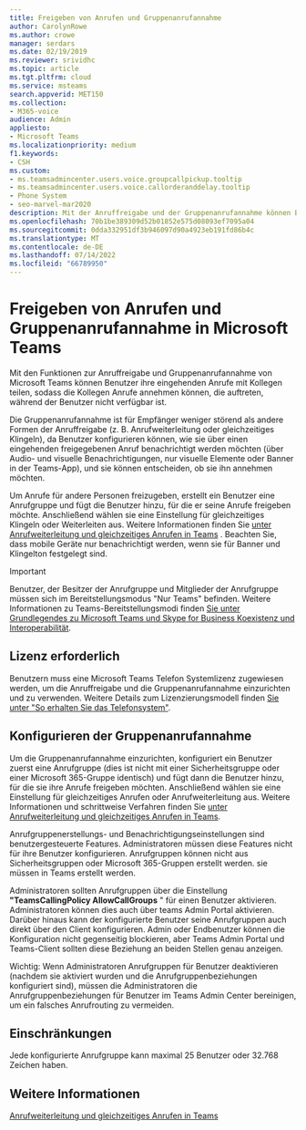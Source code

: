 ```yaml
---
title: Freigeben von Anrufen und Gruppenanrufannahme
author: CarolynRowe
ms.author: crowe
manager: serdars
ms.date: 02/19/2019
ms.reviewer: srividhc
ms.topic: article
ms.tgt.pltfrm: cloud
ms.service: msteams
search.appverid: MET150
ms.collection:
- M365-voice
audience: Admin
appliesto:
- Microsoft Teams
ms.localizationpriority: medium
f1.keywords:
- CSH
ms.custom:
- ms.teamsadmincenter.users.voice.groupcallpickup.tooltip
- ms.teamsadmincenter.users.voice.callorderanddelay.tooltip
- Phone System
- seo-marvel-mar2020
description: Mit der Anruffreigabe und der Gruppenanrufannahme können Benutzer eingehende Anrufe mit Kollegen teilen, sodass Anrufe erfasst werden können, wenn der Benutzer nicht verfügbar ist.
ms.openlocfilehash: 70b1be389309d52b01852e575d08093ef7095a04
ms.sourcegitcommit: 0dda332951df3b946097d90a4923eb191fd86b4c
ms.translationtype: MT
ms.contentlocale: de-DE
ms.lasthandoff: 07/14/2022
ms.locfileid: "66789950"
---
```

# <a name="call-sharing-and-group-call-pickup-in-microsoft-teams"></a>Freigeben von Anrufen und Gruppenanrufannahme in Microsoft Teams

Mit den Funktionen zur Anruffreigabe und Gruppenanrufannahme von Microsoft Teams können Benutzer ihre eingehenden Anrufe mit Kollegen teilen, sodass die Kollegen Anrufe annehmen können, die auftreten, während der Benutzer nicht verfügbar ist.

Die Gruppenanrufannahme ist für Empfänger weniger störend als andere Formen der Anruffreigabe (z. B. Anrufweiterleitung oder gleichzeitiges Klingeln), da Benutzer konfigurieren können, wie sie über einen eingehenden freigegebenen Anruf benachrichtigt werden möchten (über Audio- und visuelle Benachrichtigungen, nur visuelle Elemente oder Banner in der Teams-App), und sie können entscheiden, ob sie ihn annehmen möchten.

Um Anrufe für andere Personen freizugeben, erstellt ein Benutzer eine Anrufgruppe und fügt die Benutzer hinzu, für die er seine Anrufe freigeben möchte. Anschließend wählen sie eine Einstellung für gleichzeitiges Klingeln oder Weiterleiten aus. Weitere Informationen finden Sie [unter Anrufweiterleitung und gleichzeitiges Anrufen in Teams](https://support.office.com/article/call-forwarding-and-simultaneous-ring-in-teams-a88da9e8-1343-4d3c-9bda-4b9615e4183e) . Beachten Sie, dass mobile Geräte nur benachrichtigt werden, wenn sie für Banner und Klingelton festgelegt sind.

> [!IMPORTANT]
> Benutzer, der Besitzer der Anrufgruppe und Mitglieder der Anrufgruppe müssen sich im Bereitstellungsmodus "Nur Teams" befinden. Weitere Informationen zu Teams-Bereitstellungsmodi finden [Sie unter Grundlegendes zu Microsoft Teams und Skype for Business Koexistenz und Interoperabilität](teams-and-skypeforbusiness-coexistence-and-interoperability.md).

## <a name="license-required"></a>Lizenz erforderlich

Benutzern muss eine Microsoft Teams Telefon Systemlizenz zugewiesen werden, um die Anruffreigabe und die Gruppenanrufannahme einzurichten und zu verwenden. Weitere Details zum Lizenzierungsmodell finden [Sie unter "So erhalten Sie das Telefonsystem"](/MicrosoftTeams/here-s-what-you-get-with-phone-system).

## <a name="configure-group-call-pickup"></a>Konfigurieren der Gruppenanrufannahme

Um die Gruppenanrufannahme einzurichten, konfiguriert ein Benutzer zuerst eine Anrufgruppe (dies ist nicht mit einer Sicherheitsgruppe oder einer Microsoft 365-Gruppe identisch) und fügt dann die Benutzer hinzu, für die sie ihre Anrufe freigeben möchten. Anschließend wählen sie eine Einstellung für gleichzeitiges Anrufen oder Anrufweiterleitung aus. Weitere Informationen und schrittweise Verfahren finden Sie [unter Anrufweiterleitung und gleichzeitiges Anrufen in Teams](https://support.office.com/article/call-forwarding-and-simultaneous-ring-in-teams-a88da9e8-1343-4d3c-9bda-4b9615e4183e).

Anrufgruppenerstellungs- und Benachrichtigungseinstellungen sind benutzergesteuerte Features. Administratoren müssen diese Features nicht für ihre Benutzer konfigurieren. Anrufgruppen können nicht aus Sicherheitsgruppen oder Microsoft 365-Gruppen erstellt werden. sie müssen in Teams erstellt werden.

Administratoren sollten Anrufgruppen über die Einstellung **"TeamsCallingPolicy AllowCallGroups** " für einen Benutzer aktivieren. Administratoren können dies auch über teams Admin Portal aktivieren.  Darüber hinaus kann der konfigurierte Benutzer seine Anrufgruppen auch direkt über den Client konfigurieren. Admin oder Endbenutzer können die Konfiguration nicht gegenseitig blockieren, aber Teams Admin Portal und Teams-Client sollten diese Beziehung an beiden Stellen genau anzeigen. 

Wichtig: Wenn Administratoren Anrufgruppen für Benutzer deaktivieren (nachdem sie aktiviert wurden und die Anrufgruppenbeziehungen konfiguriert sind), müssen die Administratoren die Anrufgruppenbeziehungen für Benutzer im Teams Admin Center bereinigen, um ein falsches Anrufrouting zu vermeiden. 

## <a name="limitations"></a>Einschränkungen

Jede konfigurierte Anrufgruppe kann maximal 25 Benutzer oder 32.768 Zeichen haben. 

## <a name="more-information"></a>Weitere Informationen

[Anrufweiterleitung und gleichzeitiges Anrufen in Teams](https://support.office.com/article/call-forwarding-and-simultaneous-ring-in-teams-a88da9e8-1343-4d3c-9bda-4b9615e4183e)
